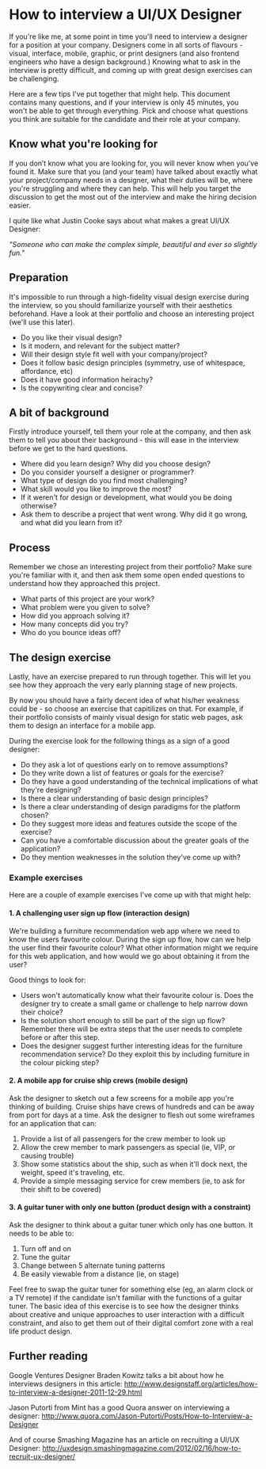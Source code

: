 How to interview a UI/UX Designer
=================================

If you're like me, at some point in time you'll need to interview a designer for a position at your company. Designers come in all sorts of flavours - visual, interface, mobile, graphic, or print designers (and also frontend engineers who have a design background.) Knowing what to ask in the interview is pretty difficult, and coming up with great design exercises can be challenging.

Here are a few tips I've put together that might help. This document contains many questions, and if your interview is only 45 minutes, you won't be able to get through everything. Pick and choose what questions you think are suitable for the candidate and their role at your company.

## Know what you're looking for

If you don’t know what you are looking for, you will never know when you’ve found it. Make sure that you (and your team) have talked about exactly what your project/company needs in a designer, what their duties will be, where you're struggling and where they can help. This will help you target the discussion to get the most out of the interview and make the hiring decision easier.

I quite like what Justin Cooke says about what makes a great UI/UX Designer:

<i>"Someone who can make the complex simple, beautiful and ever so slightly fun."</i>

## Preparation

It's impossible to run through a high-fidelity visual design exercise during the interview, so you should familiarize yourself with their aesthetics beforehand. Have a look at their portfolio and choose an interesting project (we'll use this later).

- Do you like their visual design?
- Is it modern, and relevant for the subject matter?
- Will their design style fit well with your company/project?
- Does it follow basic design principles (symmetry, use of whitespace, affordance, etc)
- Does it have good information heirachy?
- Is the copywriting clear and concise?

## A bit of background

Firstly introduce yourself, tell them your role at the company, and then ask them to tell you about their background - this will ease in the interview before we get to the hard questions.

- Where did you learn design? Why did you choose design?
- Do you consider yourself a designer or programmer?
- What type of design do you find most challenging? 
- What skill would you like to improve the most?
- If it weren't for design or development, what would you be doing otherwise?
- Ask them to describe a project that went wrong. Why did it go wrong, and what did you learn from it?

## Process

Remember we chose an interesting project from their portfolio? Make sure you're familiar with it, and then ask them some open ended questions to understand how they approached this project.

- What parts of this project are your work?
- What problem were you given to solve?
- How did you approach solving it?
- How many concepts did you try?
- Who do you bounce ideas off?

## The design exercise

Lastly, have an exercise prepared to run through together. This will let you see how they approach the very early planning stage of new projects. 

By now you should have a fairly decent idea of what his/her weakness could be - so choose an exercise that capitilizes on that. For example, if their portfolio consists of mainly visual design for static web pages, ask them to design an interface for a mobile app.

During the exercise look for the following things as a sign of a good designer:

- Do they ask a lot of questions early on to remove assumptions?
- Do they write down a list of features or goals for the exercise?
- Do they have a good understanding of the technical implications of what they're designing?
- Is there a clear understanding of basic design principles?
- Is there a clear understanding of design paradigms for the platform chosen?
- Do they suggest more ideas and features outside the scope of the exercise?
- Can you have a comfortable discussion about the greater goals of the application?
- Do they mention weaknesses in the solution they've come up with?

### Example exercises

Here are a couple of example exercises I've come up with that might help:

#### 1. A challenging user sign up flow (interaction design)

We're building a furniture recommendation web app where we need to know the users favourite colour. During the sign up flow, how can we help the user find their favourite colour? What other information might we require for this web application, and how would we go about obtaining it from the user?

Good things to look for:

- Users won't automatically know what their favourite colour is. Does the designer try to create a small game or challenge to help narrow down their choice?
- Is the solution short enough to still be part of the sign up flow? Remember there will be extra steps that the user needs to complete before or after this step.
- Does the designer suggest further interesting ideas for the furniture recommendation service? Do they exploit this by including furniture in the colour picking step?

#### 2. A mobile app for cruise ship crews (mobile design)

Ask the designer to sketch out a few screens for a mobile app you're thinking of building. Cruise ships have crews of hundreds and can be away from port for days at a time. Ask the designer to flesh out some wireframes for an application that can:

1. Provide a list of all passengers for the crew member to look up
2. Allow the crew member to mark passengers as special (ie, VIP, or causing trouble)
3. Show some statistics about the ship, such as when it'll dock next, the weight, speed it's traveling, etc.
4. Provide a simple messaging service for crew members (ie, to ask for their shift to be covered)

#### 3. A guitar tuner with only one button (product design with a constraint)

Ask the designer to think about a guitar tuner which only has one button. It needs to be able to:

1. Turn off and on
2. Tune the guitar
3. Change between 5 alternate tuning patterns
4. Be easily viewable from a distance (ie, on stage)

Feel free to swap the guitar tuner for something else (eg, an alarm clock or a TV remote) if the candidate isn't familiar with the functions of a guitar tuner. The basic idea of this exercise is to see how the designer thinks about creative and unique approaches to user interaction with a difficult constraint, and also to get them out of their digital comfort zone with a real life product design.

## Further reading

Google Ventures Designer Braden Kowitz talks a bit about how he interviews designers in this article:
http://www.designstaff.org/articles/how-to-interview-a-designer-2011-12-29.html

Jason Putorti from Mint has a good Quora answer on interviewing a designer:
http://www.quora.com/Jason-Putorti/Posts/How-to-Interview-a-Designer

And of course Smashing Magazine has an article on recruiting a UI/UX Designer:
http://uxdesign.smashingmagazine.com/2012/02/16/how-to-recruit-ux-designer/ 